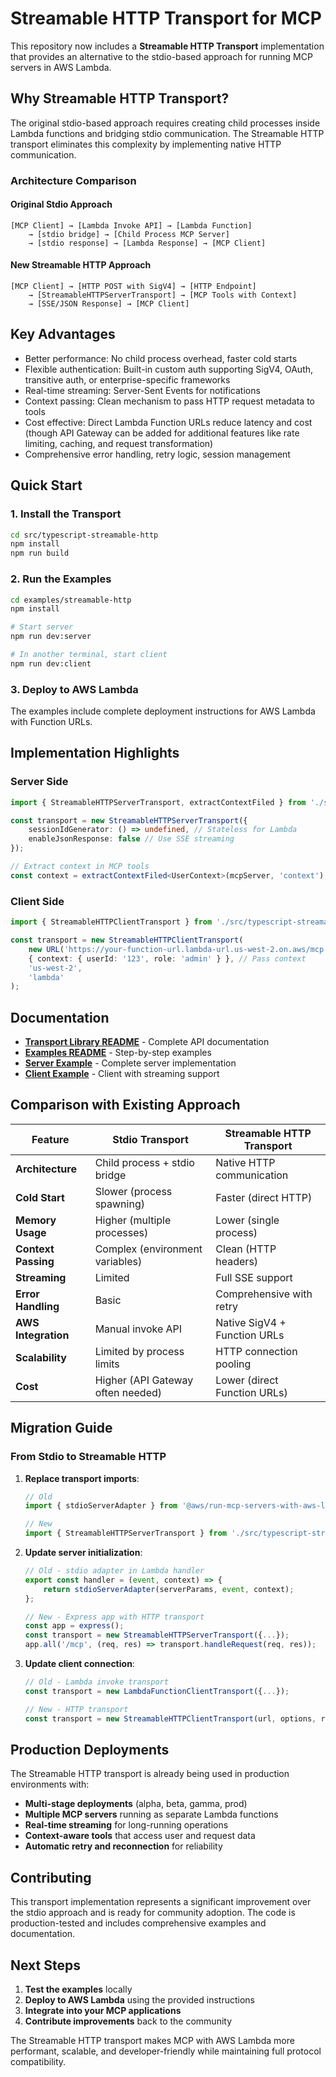 # Streamable HTTP Transport for MCP

This repository now includes a **Streamable HTTP Transport** implementation that provides an alternative to the stdio-based approach for running MCP servers in AWS Lambda.

## Why Streamable HTTP Transport?

The original stdio-based approach requires creating child processes inside Lambda functions and bridging stdio communication. The Streamable HTTP transport eliminates this complexity by implementing native HTTP communication.

### Architecture Comparison

#### Original Stdio Approach
```
[MCP Client] → [Lambda Invoke API] → [Lambda Function]
    → [stdio bridge] → [Child Process MCP Server]
    → [stdio response] → [Lambda Response] → [MCP Client]
```

#### New Streamable HTTP Approach
```
[MCP Client] → [HTTP POST with SigV4] → [HTTP Endpoint]
    → [StreamableHTTPServerTransport] → [MCP Tools with Context]
    → [SSE/JSON Response] → [MCP Client]
```

## Key Advantages

- Better performance: No child process overhead, faster cold starts
- Flexible authentication: Built-in custom auth supporting SigV4, OAuth, transitive auth, or enterprise-specific frameworks
- Real-time streaming: Server-Sent Events for notifications
- Context passing: Clean mechanism to pass HTTP request metadata to tools
- Cost effective: Direct Lambda Function URLs reduce latency and cost (though API Gateway can be added for additional features like rate limiting, caching, and request transformation)
- Comprehensive error handling, retry logic, session management

## Quick Start

### 1. Install the Transport

```bash
cd src/typescript-streamable-http
npm install
npm run build
```

### 2. Run the Examples

```bash
cd examples/streamable-http
npm install

# Start server
npm run dev:server

# In another terminal, start client
npm run dev:client
```

### 3. Deploy to AWS Lambda

The examples include complete deployment instructions for AWS Lambda with Function URLs.

## Implementation Highlights

### Server Side
```typescript
import { StreamableHTTPServerTransport, extractContextFiled } from './src/typescript-streamable-http';

const transport = new StreamableHTTPServerTransport({
    sessionIdGenerator: () => undefined, // Stateless for Lambda
    enableJsonResponse: false // Use SSE streaming
});

// Extract context in MCP tools
const context = extractContextFiled<UserContext>(mcpServer, 'context');
```

### Client Side
```typescript
import { StreamableHTTPClientTransport } from './src/typescript-streamable-http';

const transport = new StreamableHTTPClientTransport(
    new URL('https://your-function-url.lambda-url.us-west-2.on.aws/mcp'),
    { context: { userId: '123', role: 'admin' } }, // Pass context
    'us-west-2',
    'lambda'
);
```

## Documentation

- **[Transport Library README](src/typescript-streamable-http/README.md)** - Complete API documentation
- **[Examples README](examples/streamable-http/README.md)** - Step-by-step examples
- **[Server Example](examples/streamable-http/server-example.ts)** - Complete server implementation
- **[Client Example](examples/streamable-http/client-example.ts)** - Client with streaming support

## Comparison with Existing Approach

| Feature | Stdio Transport | Streamable HTTP Transport |
|---------|----------------|---------------------------|
| **Architecture** | Child process + stdio bridge | Native HTTP communication |
| **Cold Start** | Slower (process spawning) | Faster (direct HTTP) |
| **Memory Usage** | Higher (multiple processes) | Lower (single process) |
| **Context Passing** | Complex (environment variables) | Clean (HTTP headers) |
| **Streaming** | Limited | Full SSE support |
| **Error Handling** | Basic | Comprehensive with retry |
| **AWS Integration** | Manual invoke API | Native SigV4 + Function URLs |
| **Scalability** | Limited by process limits | HTTP connection pooling |
| **Cost** | Higher (API Gateway often needed) | Lower (direct Function URLs) |

## Migration Guide

### From Stdio to Streamable HTTP

1. **Replace transport imports**:
   ```typescript
   // Old
   import { stdioServerAdapter } from '@aws/run-mcp-servers-with-aws-lambda';
   
   // New  
   import { StreamableHTTPServerTransport } from './src/typescript-streamable-http';
   ```

2. **Update server initialization**:
   ```typescript
   // Old - stdio adapter in Lambda handler
   export const handler = (event, context) => {
       return stdioServerAdapter(serverParams, event, context);
   };
   
   // New - Express app with HTTP transport
   const app = express();
   const transport = new StreamableHTTPServerTransport({...});
   app.all('/mcp', (req, res) => transport.handleRequest(req, res));
   ```

3. **Update client connection**:
   ```typescript
   // Old - Lambda invoke transport
   const transport = new LambdaFunctionClientTransport({...});
   
   // New - HTTP transport
   const transport = new StreamableHTTPClientTransport(url, options, region, service);
   ```

## Production Deployments

The Streamable HTTP transport is already being used in production environments with:
- **Multi-stage deployments** (alpha, beta, gamma, prod)
- **Multiple MCP servers** running as separate Lambda functions
- **Real-time streaming** for long-running operations
- **Context-aware tools** that access user and request data
- **Automatic retry and reconnection** for reliability

## Contributing

This transport implementation represents a significant improvement over the stdio approach and is ready for community adoption. The code is production-tested and includes comprehensive examples and documentation.

## Next Steps

1. **Test the examples** locally
2. **Deploy to AWS Lambda** using the provided instructions  
3. **Integrate into your MCP applications**
4. **Contribute improvements** back to the community

The Streamable HTTP transport makes MCP with AWS Lambda more performant, scalable, and developer-friendly while maintaining full protocol compatibility.